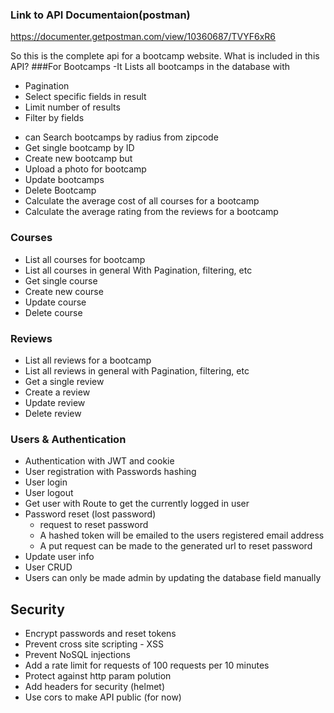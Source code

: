 ### Link to API Documentaion(postman)
https://documenter.getpostman.com/view/10360687/TVYF6xR6

So this is the complete api for a bootcamp website.
What is included in this API?
###For Bootcamps
-It Lists all bootcamps in the database with
   * Pagination
   * Select specific fields in result
   * Limit number of results
   * Filter by fields
- can Search bootcamps by radius from zipcode
-  Get single bootcamp by ID
-  Create new bootcamp but
- Upload a photo for bootcamp
- Update bootcamps
- Delete Bootcamp
- Calculate the average cost of all courses for a bootcamp
- Calculate the average rating from the reviews for a bootcamp

### Courses
- List all courses for bootcamp
- List all courses in general With Pagination, filtering, etc
- Get single course
- Create new course
- Update course
- Delete course
  
### Reviews
- List all reviews for a bootcamp
- List all reviews in general with Pagination, filtering, etc
- Get a single review
- Create a review
- Update review
- Delete review
### Users & Authentication
- Authentication with JWT and cookie
- User registration with Passwords hashing
- User login
- User logout
- Get user with Route to get the currently logged in user
- Password reset (lost password)
  *  request to reset password
  * A hashed token will be emailed to the users registered email address
  * A put request can be made to the generated url to reset password
- Update user info
- User CRUD
- Users can only be made admin by updating the database field manually

## Security
- Encrypt passwords and reset tokens
- Prevent cross site scripting - XSS
- Prevent NoSQL injections
- Add a rate limit for requests of 100 requests per 10 minutes
- Protect against http param polution
- Add headers for security (helmet)
- Use cors to make API public (for now)
